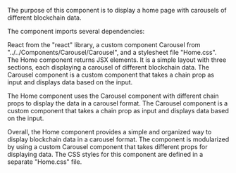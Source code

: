 The purpose of this component is to display a home page with carousels of different blockchain data.

The component imports several dependencies:

React from the "react" library,
a custom component Carousel from "../../Components/Carousel/Carousel", and
a stylesheet file "Home.css".
The Home component returns JSX elements. It is a simple layout with three sections, each displaying a carousel of different blockchain data. The Carousel component is a custom component that takes a chain prop as input and displays data based on the input.

The Home component uses the Carousel component with different chain props to display the data in a carousel format. The Carousel component is a custom component that takes a chain prop as input and displays data based on the input.

Overall, the Home component provides a simple and organized way to display blockchain data in a carousel format. The component is modularized by using a custom Carousel component that takes different props for displaying data. The CSS styles for this component are defined in a separate "Home.css" file.

